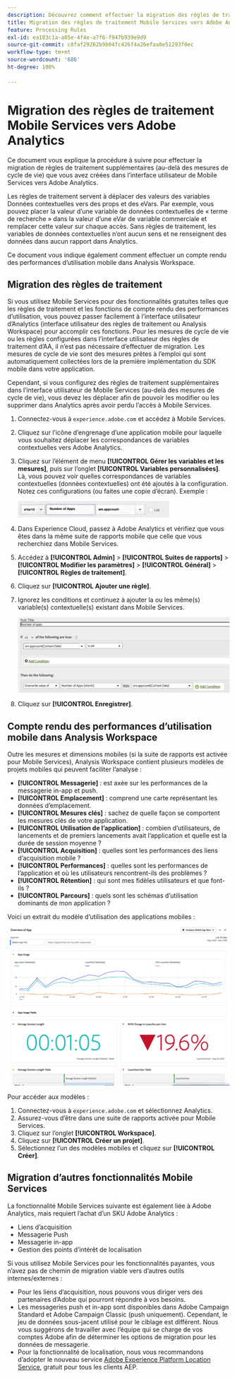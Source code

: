 ```yaml
---
description: Découvrez comment effectuer la migration des règles de traitement Mobile Services vers Adobe Analytics.
title: Migration des règles de traitement Mobile Services vers Adobe Analytics
feature: Processing Rules
exl-id: ea183c1a-a85e-4f4e-a7f6-f947b939e9d9
source-git-commit: c8faf29262b9b04fc426f4a26efaa8e51293f0ec
workflow-type: tm+mt
source-wordcount: '686'
ht-degree: 100%

---
```


# Migration des règles de traitement Mobile Services vers Adobe Analytics

Ce document vous explique la procédure à suivre pour effectuer la migration de règles de traitement supplémentaires (au-delà des mesures de cycle de vie) que vous avez créées dans l’interface utilisateur de Mobile Services vers Adobe Analytics.

Les règles de traitement servent à déplacer des valeurs des variables Données contextuelles vers des props et des eVars. Par exemple, vous pouvez placer la valeur d’une variable de données contextuelles de « terme de recherche » dans la valeur d’une eVar de variable commerciale et remplacer cette valeur sur chaque accès. Sans règles de traitement, les variables de données contextuelles n’ont aucun sens et ne renseignent des données dans aucun rapport dans Analytics.

Ce document vous indique également comment effectuer un compte rendu des performances d’utilisation mobile dans Analysis Workspace.

## Migration des règles de traitement

Si vous utilisez Mobile Services pour des fonctionnalités gratuites telles que les règles de traitement et les fonctions de compte rendu des performances d’utilisation, vous pouvez passer facilement à l’interface utilisateur d’Analytics (interface utilisateur des règles de traitement ou Analysis Workspace) pour accomplir ces fonctions. Pour les mesures de cycle de vie ou les règles configurées dans l’interface utilisateur des règles de traitement d’AA, il n’est pas nécessaire d’effectuer de migration. Les mesures de cycle de vie sont des mesures prêtes à l’emploi qui sont automatiquement collectées lors de la première implémentation du SDK mobile dans votre application.

Cependant, si vous configurez des règles de traitement supplémentaires dans l’interface utilisateur de Mobile Services (au-delà des mesures de cycle de vie), vous devez les déplacer afin de pouvoir les modifier ou les supprimer dans Analytics après avoir perdu l’accès à Mobile Services.

1. Connectez-vous à `experience.adobe.com` et accédez à Mobile Services.
1. Cliquez sur l’icône d’engrenage d’une application mobile pour laquelle vous souhaitez déplacer les correspondances de variables contextuelles vers Adobe Analytics.
1. Cliquez sur l’élément de menu **[!UICONTROL Gérer les variables et les mesures]**, puis sur l’onglet **[!UICONTROL Variables personnalisées]**. Là, vous pouvez voir quelles correspondances de variables contextuelles (données contextuelles) ont été ajoutés à la configuration. Notez ces configurations (ou faites une copie d’écran). Exemple :

   ![Variable contextuelle](assets/context-var.png)

1. Dans Experience Cloud, passez à Adobe Analytics et vérifiez que vous êtes dans la même suite de rapports mobile que celle que vous recherchiez dans Mobile Services.
1. Accédez à **[!UICONTROL Admin]** > **[!UICONTROL Suites de rapports]** > **[!UICONTROL Modifier les paramètres]** > **[!UICONTROL Général]** > **[!UICONTROL Règles de traitement]**.
1. Cliquez sur **[!UICONTROL Ajouter une règle]**.
1. Ignorez les conditions et continuez à ajouter la ou les même(s) variable(s) contextuelle(s) existant dans Mobile Services.

   ![Règle de traitement](assets/proc-rule.png)

1. Cliquez sur **[!UICONTROL Enregistrer]**.

## Compte rendu des performances d’utilisation mobile dans Analysis Workspace

Outre les mesures et dimensions mobiles (si la suite de rapports est activée pour Mobile Services), Analysis Workspace contient plusieurs modèles de projets mobiles qui peuvent faciliter l’analyse :

* **[!UICONTROL Messagerie]** : est axée sur les performances de la messagerie in-app et push.
* **[!UICONTROL Emplacement]** : comprend une carte représentant les données d’emplacement.
* **[!UICONTROL Mesures clés]** : sachez de quelle façon se comportent les mesures clés de votre application.
* **[!UICONTROL Utilisation de l’application]** : combien d’utilisateurs, de lancements et de premiers lancements avait l’application et quelle est la durée de session moyenne ?
* **[!UICONTROL Acquisition]** : quelles sont les performances des liens d’acquisition mobile ?
* **[!UICONTROL Performances]** : quelles sont les performances de l’application et où les utilisateurs rencontrent-ils des problèmes ?
* **[!UICONTROL Rétention]** : qui sont mes fidèles utilisateurs et que font-ils ?
* **[!UICONTROL Parcours]** : quels sont les schémas d’utilisation dominants de mon application ?

Voici un extrait du modèle d’utilisation des applications mobiles :

![Utilisation des applications mobiles](assets/mobile-app-usage.png)

Pour accéder aux modèles :

1. Connectez-vous à `experience.adobe.com` et sélectionnez Analytics.
1. Assurez-vous d’être dans une suite de rapports activée pour Mobile Services.
1. Cliquez sur l’onglet **[!UICONTROL Workspace]**.
1. Cliquez sur **[!UICONTROL Créer un projet]**.
1. Sélectionnez l’un des modèles mobiles et cliquez sur **[!UICONTROL Créer]**.

## Migration d’autres fonctionnalités Mobile Services

La fonctionnalité Mobile Services suivante est également liée à Adobe Analytics, mais requiert l’achat d’un SKU Adobe Analytics :

* Liens d’acquisition
* Messagerie Push
* Messagerie in-app
* Gestion des points d’intérêt de localisation

Si vous utilisez Mobile Services pour les fonctionnalités payantes, vous n’avez pas de chemin de migration viable vers d’autres outils internes/externes :

* Pour les liens d’acquisition, nous pouvons vous diriger vers des partenaires d’Adobe qui pourront répondre à vos besoins.
* Les messageries push et in-app sont disponibles dans Adobe Campaign Standard et Adobe Campaign Classic (push uniquement). Cependant, le jeu de données sous-jacent utilisé pour le ciblage est différent. Nous vous suggérons de travailler avec l’équipe qui se charge de vos comptes Adobe afin de déterminer les options de migration pour les données de messagerie.
* Pour la fonctionnalité de localisation, nous vous recommandons d’adopter le nouveau service [Adobe Experience Platform Location Service](https://www.adobe.com/fr/experience-platform/location-service.html), gratuit pour tous les clients AEP.
